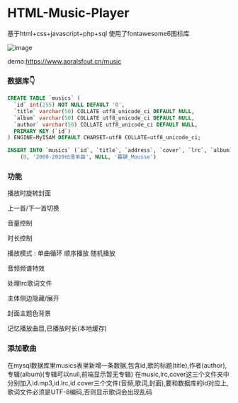# HTML-Music-Player

 基于html+css+javascript+php+sql
 使用了fontawesome6图标库

![image](https://raw.githubusercontent.com/AoralsFout/HTML-Music-Player/main/sc-1.gif)

 demo:https://www.aoralsfout.cn/music

### 数据库👇

```sql
CREATE TABLE `musics` (
  `id` int(255) NOT NULL DEFAULT '0',
  `title` varchar(50) COLLATE utf8_unicode_ci DEFAULT NULL,
  `album` varchar(50) COLLATE utf8_unicode_ci DEFAULT NULL,
  `author` varchar(50) COLLATE utf8_unicode_ci DEFAULT NULL,
  PRIMARY KEY (`id`)
) ENGINE=MyISAM DEFAULT CHARSET=utf8 COLLATE=utf8_unicode_ci;

INSERT INTO `musics` (`id`, `title`, `address`, `cover`, `lrc`, `album`, `author`) VALUES
	(0, '2009-2020动漫单曲', NULL, '暮肆_Mousse')

```

### 功能

播放时旋转封面

上一首/下一首切换

音量控制

时长控制

播放模式 : 单曲循环 顺序播放 随机播放

音频频谱特效

处理lrc歌词文件

主体侧边隐藏/展开

封面主题色背景

记忆播放曲目,已播放时长(本地缓存)

### 添加歌曲

在mysql数据库里musics表里新增一条数据,包含id,歌的标题(title),作者(author),专辑(album)(专辑可以null,前端显示暂无专辑)
在music,lrc,cover这三个文件夹中分别加入id.mp3,id.lrc,id.cover三个文件(音频,歌词,封面),要和数据库的id对应上,歌词文件必须是UTF-8编码,否则显示歌词会出现乱码
